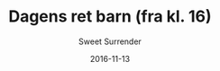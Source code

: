 ---
title: 'Dagens ret barn (fra kl. 16)'
description: 'Se Facebook eller tavle i caféen'
color: '#ffffff'
price: '45'
category: childrensMenu
meta:
    id: 1944b19e906188f8be1d026c680fecc169e43267
    parentId: f20f57fa9c3d8bff0902cfb33f350091a3a48d51
    language: da
date: '2016-11-13'
author: 'Sweet Surrender'
---